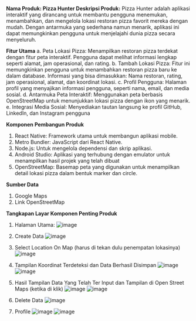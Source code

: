 **Nama Produk: Pizza Hunter
Deskripsi Produk:** 
Pizza Hunter adalah aplikasi interaktif yang dirancang untuk membantu pengguna menemukan, menambahkan, dan mengelola lokasi restoran pizza favorit mereka dengan mudah. Dengan antarmuka yang sederhana namun menarik, aplikasi ini dapat memungkinkan pengguna untuk menjelajahi dunia pizza secara menyeluruh.

**Fitur Utama**
a. Peta Lokasi Pizza: Menampilkan restoran pizza terdekat dengan fitur peta interaktif.
Pengguna dapat melihat informasi lengkap seperti alamat, jam operasional, dan rating.
b. Tambah Lokasi Pizza:
Fitur ini memungkinkan pengguna untuk menambahkan restoran pizza baru ke dalam database.
Informasi yang bisa dimasukkan: Nama restoran, rating, jam operasional, alamat, dan koordinat lokasi.
c. Profil Pengguna: Halaman profil yang menyajikan informasi pengguna, seperti nama, email, dan media sosial.
d. Antarmuka Peta Interaktif: Menggunakan peta berbasis OpenStreetMap untuk menunjukkan lokasi pizza dengan ikon yang menarik.
e. Integrasi Media Sosial: Menyediakan tautan langsung ke profil GitHub, LinkedIn, dan Instagram pengguna

**Komponen Pembangun Produk**
1. React Native: Framework utama untuk membangun aplikasi mobile.
2. Metro Bundler: JavaScript dari React Native.
3. Node.js: Untuk mengelola dependensi dan skrip aplikasi.
4. Android Studio: Aplikasi yang terhubung dengan emulator untuk menampilkan hasil projek yang telah dibuat
5. OpenStreetMap: Basemap peta yang digunakan untuk menampilkan detail lokasi pizza dalam bentuk marker dan circle.

**Sumber Data**
1. Google Maps
2. Link OpenStreetMap

**Tangkapan Layar Komponen Penting Produk**
1. Halaman Utama:
   ![image](https://github.com/user-attachments/assets/756d2017-6236-4382-b720-8efff87588bf)

2. Create Data
   ![image](https://github.com/user-attachments/assets/80f528bd-fcdf-4a9f-a11d-e55bbb294d2c)

3. Select Location On Map (harus di tekan dulu penempatan lokasinya)
   ![image](https://github.com/user-attachments/assets/587da938-205e-4743-8e29-427bfcf90769)

4. Tampilan Koordinat Terdeteksi dan Data Berhasil Disimpan
   ![image](https://github.com/user-attachments/assets/3c7b7638-5e22-49f5-a1a1-f98439ee54a1)
   ![image](https://github.com/user-attachments/assets/a14397f6-2127-46b7-9e44-52f69fc269fc)

5. Hasil Tampilan Data Yang Telah Ter Input dan Tampilan di Open Street Maps (ketika di klik)
   ![image](https://github.com/user-attachments/assets/8322a936-b58c-43bd-a461-94527007d754)
   ![image](https://github.com/user-attachments/assets/cedbb4d9-ec39-408e-bd05-10af29c1d3b8)

6. Delete Data
   ![image](https://github.com/user-attachments/assets/e316caf5-4976-4907-9d92-458e5ae46e25)

7. Profile
   ![image](https://github.com/user-attachments/assets/c90ac0cc-6820-47ee-8fcd-dba7df478690)
   ![image](https://github.com/user-attachments/assets/7f9e66d2-eec0-4295-8d98-c980f13eb495)










